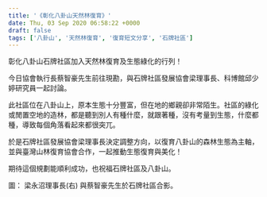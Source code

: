 ```yaml
---
title: '《彰化八卦山天然林復育》'
date: Thu, 03 Sep 2020 06:58:22 +0000
draft: false
tags: ['八卦山', '天然林復育', '復育短文分享', '石牌社區']
---
```


彰化八卦山石牌社區加入天然林復育及生態綠化的行列！

今日協會執行長蔡智豪先生前往現勘，與石牌社區發展協會梁理事長、科博館邱少婷研究員一起討論。

此社區位在八卦山上，原本生態十分豐富，但在地的鄉親卻非常陌生。社區的綠化或閒置空地的造林，都是聽到別人有種什麼，就跟著種，沒有考量到生態，什麼都種，導致每個角落看起來都很突兀。

於是石牌社區發展協會梁理事長決定調整方向，以復育八卦山的森林生態為主軸，並與臺灣山林復育協會合作，一起推動生態復育與美化！

期待這個規劃能順利成功，也祝福石牌社區及八卦山。

圖： 梁永沼理事長(右) 與蔡智豪先生於石牌社區合影。